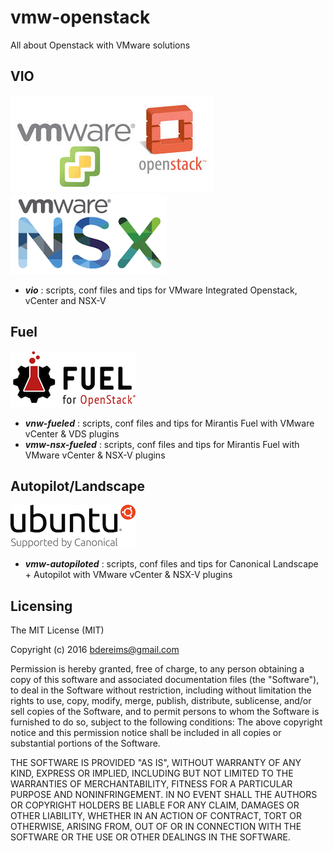 # vmw-openstack
All about Openstack with VMware solutions

## VIO
![VIO](docs/vmw%2Bopenstack.jpg)
![NSX](docs/nsx.png)
- ***vio*** : scripts, conf files and tips for VMware Integrated Openstack, vCenter and NSX-V

## Fuel
![FUEL](docs/fuel.png)
- ***vnw-fueled*** : scripts, conf files and tips for Mirantis Fuel with VMware vCenter & VDS plugins
- ***vmw-nsx-fueled*** : scripts, conf files and tips for Mirantis Fuel with VMware vCenter & NSX-V plugins

## Autopilot/Landscape
![UBUNTU](docs/ubuntu.png)
- ***vmw-autopiloted*** : scripts, conf files and tips for Canonical Landscape + Autopilot with VMware vCenter & NSX-V plugins

Licensing
---------
The MIT License (MIT)

Copyright (c) 2016 bdereims@gmail.com

Permission is hereby granted, free of charge, to any person obtaining a copy
of this software and associated documentation files (the "Software"), to deal
in the Software without restriction, including without limitation the rights
to use, copy, modify, merge, publish, distribute, sublicense, and/or sell
copies of the Software, and to permit persons to whom the Software is
furnished to do so, subject to the following conditions:
The above copyright notice and this permission notice shall be included in all
copies or substantial portions of the Software.

THE SOFTWARE IS PROVIDED "AS IS", WITHOUT WARRANTY OF ANY KIND, EXPRESS OR
IMPLIED, INCLUDING BUT NOT LIMITED TO THE WARRANTIES OF MERCHANTABILITY,
FITNESS FOR A PARTICULAR PURPOSE AND NONINFRINGEMENT. IN NO EVENT SHALL THE
AUTHORS OR COPYRIGHT HOLDERS BE LIABLE FOR ANY CLAIM, DAMAGES OR OTHER
LIABILITY, WHETHER IN AN ACTION OF CONTRACT, TORT OR OTHERWISE, ARISING FROM,
OUT OF OR IN CONNECTION WITH THE SOFTWARE OR THE USE OR OTHER DEALINGS IN THE
SOFTWARE.
